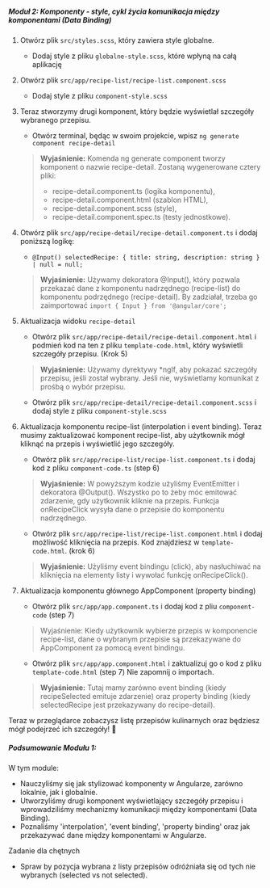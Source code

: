 ##### Moduł 2: Komponenty - style, cykl życia komunikacja między komponentami (Data Binding)

1. Otwórz plik `src/styles.scss`, który zawiera style globalne.
   * Dodaj style z pliku `globalne-style.scss`, które wpłyną na całą aplikację

2. Otwórz plik `src/app/recipe-list/recipe-list.component.scss`
   * Dodaj style z pliku `component-style.scss`

3. Teraz stworzymy drugi komponent, który będzie wyświetlał szczegóły wybranego przepisu.
   * Otwórz terminal, będąc w swoim projekcie, wpisz `ng generate component recipe-detail`
    > **Wyjaśnienie:** Komenda ng generate component tworzy komponent o nazwie recipe-detail.
    > Zostaną wygenerowane cztery pliki:
    >
    > * recipe-detail.component.ts (logika komponentu),
    > * recipe-detail.component.html (szablon HTML),
    > * recipe-detail.component.scss (style),
    > * recipe-detail.component.spec.ts (testy jednostkowe).

4. Otwórz plik `src/app/recipe-detail/recipe-detail.component.ts` i dodaj poniższą logikę:
    * `@Input() selectedRecipe: { title: string, description: string } | null = null;`
    >**Wyjaśnienie:** Używamy dekoratora @Input(), który pozwala przekazać dane z komponentu
    >nadrzędnego (recipe-list) do komponentu podrzędnego (recipe-detail).
    >By zadziałał, trzeba go zaimportować `import { Input } from '@angular/core';`

5. Aktualizacja widoku `recipe-detail`
    * Otwórz plik `src/app/recipe-detail/recipe-detail.component.html` i podmień kod na ten z pliku `template-code.html`, który wyświetli szczegóły przepisu. (Krok 5)
    > **Wyjaśnienie:** Używamy dyrektywy *ngIf, aby pokazać szczegóły przepisu, jeśli został wybrany. Jeśli nie, wyświetlamy komunikat z prośbą o wybór przepisu.

    * Otwórz plik `src/app/recipe-detail/recipe-detail.component.scss` i dodaj style z pliku `component-style.scss`

6. Aktualizacja komponentu recipe-list (interpolation i event binding). Teraz musimy zaktualizować komponent recipe-list, aby użytkownik mógł kliknąć na przepis i wyświetlić jego szczegóły.
   * Otwórz plik `src/app/recipe-list/recipe-list.component.ts` i dodaj kod z pliku `component-code.ts` (step 6)
    > **Wyjaśnienie:** W powyższym kodzie użyliśmy EventEmitter i dekoratora @Output().
    > Wszystko po to żeby móc emitować zdarzenie, gdy użytkownik kliknie na przepis.
    > Funkcja onRecipeClick wysyła dane o przepisie do komponentu nadrzędnego.

    * Otwórz plik `src/app/recipe-list/recipe-list.component.html` i dodaj możliwość kliknięcia na przepis. Kod znajdziesz w `template-code.html`. (krok 6)
    > **Wyjaśnienie:** Użyliśmy event bindingu (click), aby nasłuchiwać na kliknięcia na elementy listy i wywołać funkcję onRecipeClick().

7. Aktualizacja komponentu głównego AppComponent (property binding)
    * Otwórz plik `src/app/app.component.ts` i dodaj kod z pliu `component-code` (step 7)
    > Wyjaśnienie: Kiedy użytkownik wybierze przepis w komponencie recipe-list, dane o wybranym przepisie są przekazywane do AppComponent za pomocą event bindingu.

    * Otwórz plik `src/app/app.component.html` i zaktualizuj go o kod z pliku `template-code.html` (step 7) Nie zapomnij o importach.
    
    >**Wyjaśnienie:** Tutaj mamy zarówno event binding (kiedy recipeSelected emituje zdarzenie) oraz property binding (kiedy selectedRecipe jest przekazywany do recipe-detail).


Teraz w przeglądarce zobaczysz listę przepisów kulinarnych oraz będziesz mógł podejrzeć ich szczegóły! 🎉

##### Podsumowanie Modułu 1:
W tym module:

* Nauczyliśmy się jak stylizować komponenty w Angularze, zarówno lokalnie, jak i globalnie.
* Utworzyliśmy drugi komponent wyświetlający szczegóły przepisu i wprowadziliśmy mechanizmy komunikacji między komponentami (Data Binding).
* Poznaliśmy 'interpolation', 'event binding', 'property binding' oraz jak przekazywać dane między komponentami w Angularze.


Zadanie dla chętnych
* Spraw by pozycja wybrana z listy przepisów odróżniała się od tych nie wybranych (selected vs not selected).